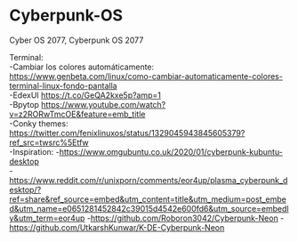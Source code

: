 # Cyberpunk-OS

Cyber OS 2077, Cyberpunk OS 2077

Terminal: <br>
-Cambiar los colores automáticamente: https://www.genbeta.com/linux/como-cambiar-automaticamente-colores-terminal-linux-fondo-pantalla <br>
-EdexUI https://t.co/GeQA2kxe5p?amp=1 <br>
-Bpytop https://www.youtube.com/watch?v=z2RORwTmcOE&feature=emb_title <br>
-Conky themes: <br>
https://twitter.com/fenixlinuxos/status/1329045943845605379?ref_src=twsrc%5Etfw <br>
-Inspiration: 
-https://www.omgubuntu.co.uk/2020/01/cyberpunk-kubuntu-desktop <br>
-https://www.reddit.com/r/unixporn/comments/eor4up/plasma_cyberpunk_desktop/?ref=share&ref_source=embed&utm_content=title&utm_medium=post_embed&utm_name=e0651281452842c39015d4542e600fd6&utm_source=embedly&utm_term=eor4up 
-https://github.com/Roboron3042/Cyberpunk-Neon
-https://github.com/UtkarshKunwar/K-DE-Cyberpunk-Neon
